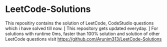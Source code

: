 # LeetCode-Solutions
This repositiry contains the solution of LeetCode, CodeStudio questions which i have solved till now. [ This repository gets updated everyday. ] 
For solutions with runtime 0ms, faster than 100% solution and solution of other LeetCode questions visit
https://github.com/Arunim313/LeetCode-Solutions


